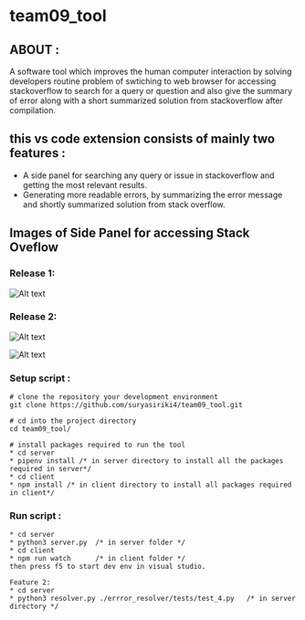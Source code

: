# team09_tool

## ABOUT :
A software tool which improves the human computer interaction by solving developers routine problem of swtiching to web browser for accessing stackoverflow to search for a query or question and also give the summary of error along with a short summarized solution from stackoverflow after compilation.

## this vs code extension consists of mainly two features :
* A side panel for searching any query or issue in stackoverflow and getting the most relevant results.
* Generating more readable errors, by summarizing the error message and shortly summarized solution from stack overflow.

## Images of Side Panel for accessing Stack Oveflow
### Release 1:
![Alt text](./images/release_1.gif?raw=true "Side Panel in vscode extension")

### Release 2:
![Alt text](./images/release_21.gif?raw=true "Giving readable, summarized error messages")

![Alt text](./images/release_22.gif?raw=true "stackoverflow solutions for the errors")

### Setup script :
```console
# clone the repository your development environment
git clone https://github.com/suryasiriki4/team09_tool.git

# cd into the project directory
cd team09_tool/

# install packages required to run the tool
* cd server
* pipenv install /* in server directory to install all the packages required in server*/
* cd client
* npm install /* in client directory to install all packages required in client*/
``` 

### Run script :
```console
* cd server
* python3 server.py  /* in server folder */
* cd client
* npm run watch      /* in client folder */
then press f5 to start dev env in visual studio.
``` 
```console
Feature 2:
* cd server
* python3 resolver.py ./errror_resolver/tests/test_4.py   /* in server directory */
``` 
